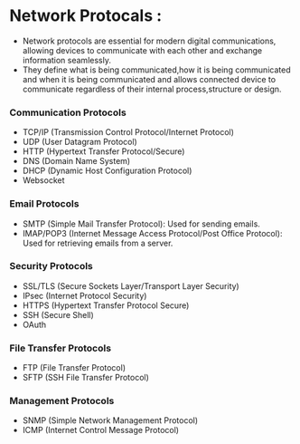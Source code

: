 # Network Protocals :
* Network protocols are essential for modern digital communications, allowing devices 
  to communicate with each other and exchange information seamlessly.
* They define what is being communicated,how it is being communicated and when it is
  being communicated and allows connected device to communicate regardless of their
  internal process,structure or design.

### Communication Protocols

* TCP/IP (Transmission Control Protocol/Internet Protocol)
* UDP (User Datagram Protocol)
* HTTP (Hypertext Transfer Protocol/Secure)
* DNS (Domain Name System)
* DHCP (Dynamic Host Configuration Protocol)
* Websocket

### Email Protocols

* SMTP (Simple Mail Transfer Protocol): Used for sending emails.
* IMAP/POP3 (Internet Message Access Protocol/Post Office Protocol): Used for retrieving emails from a server.

### Security Protocols

* SSL/TLS (Secure Sockets Layer/Transport Layer Security)
* IPsec (Internet Protocol Security)
* HTTPS (Hypertext Transfer Protocol Secure)
* SSH (Secure Shell)
* OAuth

### File Transfer Protocols
* FTP (File Transfer Protocol)
* SFTP (SSH File Transfer Protocol)


### Management Protocols
* SNMP (Simple Network Management Protocol)
* ICMP (Internet Control Message Protocol)

